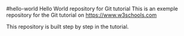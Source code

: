 #hello-world
Hello World repository for Git tutorial
This is an exemple repository for the Git tutorial on https://www.w3schools.com

This repository is built step by step in the tutorial.
